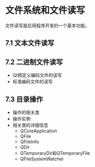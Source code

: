 # 文件系统和文件读写

文件读写是应用程序开发的一个基本功能。

## 7.1 文本文件读写

## 7.2 二进制文件读写

- Qt预定义编码文件的读写
- 标准编码文件的读写

## 7.3 目录操作

- 操作的相关类
- 操作实例
- 相关类的详细信息
  - QCoreApplication
  - QFile
  - QFileInfo
  - QDir
  - QTemporaryDir和QTemporaryFile
  - QFileSystemWatcher
  